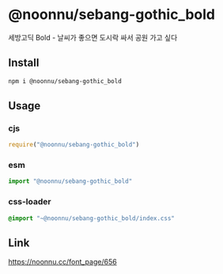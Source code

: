 # @noonnu/sebang-gothic_bold
세방고딕 Bold - 날씨가 좋으면 도시락 싸서 공원 가고 싶다

## Install
```sh
npm i @noonnu/sebang-gothic_bold
```
## Usage
### cjs
```js
require("@noonnu/sebang-gothic_bold")
```
### esm
```js
import "@noonnu/sebang-gothic_bold"
```
### css-loader
```css
@import "~@noonnu/sebang-gothic_bold/index.css"
```

## Link
https://noonnu.cc/font_page/656